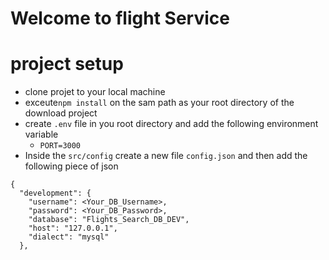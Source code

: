 # Welcome to flight Service

# project setup
- clone projet to your local machine
- exceute`npm install` on the sam path as your root directory of the download project
- create `.env` file in you root directory and add the following environment variable
    - `PORT=3000`
- Inside the `src/config` create a new file `config.json` and then add the following piece of json
```
{
  "development": {
    "username": <Your_DB_Username>,
    "password": <Your_DB_Password>,
    "database": "Flights_Search_DB_DEV",
    "host": "127.0.0.1",
    "dialect": "mysql"
  },
```     

